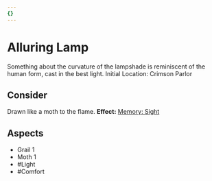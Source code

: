 ```yaml
---
{}
---
```

# Alluring Lamp
Something about the curvature of the lampshade is reminiscent of the human form, cast in the best light.
Initial Location: Crimson Parlor
## Consider
Drawn like a moth to the flame.
**Effect:** [Memory: Sight](https://uadaf.theevilroot.xyz/rowenarium/elements/mem.sight)
## Aspects
- Grail 1
- Moth 1
- #Light
- #Comfort